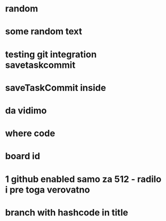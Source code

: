 # random
# some random text
# testing git integration savetaskcommit
# saveTaskCommit inside
# da vidimo
# where code
# board id
# 1 github enabled samo za 512 - radilo i pre toga verovatno
# branch with hashcode in title
